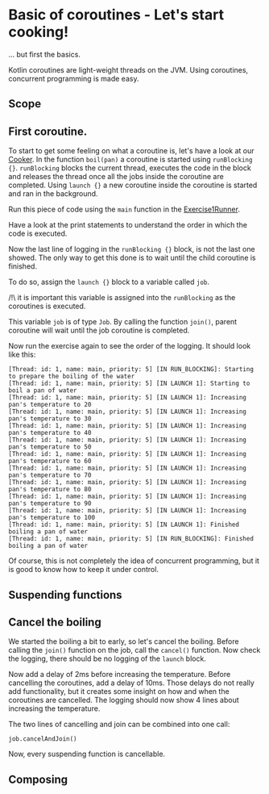 # Basic of coroutines - Let's start cooking!
... but first the basics.

Kotlin coroutines are light-weight threads on the JVM. Using coroutines, concurrent programming is made easy.

<todo add some extra documentation on coroutines and differences with Java>

## Scope

## First coroutine.

To start to get some feeling on what a coroutine is, let's have a look at our [Cooker](./../src/main/kotlin/nl/openvalue/paulienvanalst/kotlin/coroutines/workshop/kitchen/Cooker.kt).
In the function `boil(pan)` a coroutine is started using `runBlocking {}`. `runBlocking` blocks the current thread, executes the code in the block and releases the thread once all the jobs inside the coroutine are completed.
Using `launch {}` a new coroutine inside the coroutine is started and ran in the background.

Run this piece of code using the `main` function in the [Exercise1Runner](./../src/main/kotlin/nl/openvalue/paulienvanalst/kotlin/coroutines/workshop/runners/Exercise1Runner.kt).

Have a look at the print statements to understand the order in which the code is executed.

Now the last line of logging in the `runBlocking {}` block, is not the last one showed. The only way to get this done is to wait until the child coroutine is finished. 

To do so, assign the `launch {}` block to a variable called `job`. 

/!\ it is important this variable is assigned into the `runBlocking` as the coroutines is executed.

This variable `job` is of type `Job`.
By calling the function `join()`, parent coroutine will wait until the job coroutine is completed. 

Now run the exercise again to see the order of the logging. It should look like this:

```text
[Thread: id: 1, name: main, priority: 5] [IN RUN_BLOCKING]: Starting to prepare the boiling of the water
[Thread: id: 1, name: main, priority: 5] [IN LAUNCH 1]: Starting to boil a pan of water
[Thread: id: 1, name: main, priority: 5] [IN LAUNCH 1]: Increasing pan's temperature to 20
[Thread: id: 1, name: main, priority: 5] [IN LAUNCH 1]: Increasing pan's temperature to 30
[Thread: id: 1, name: main, priority: 5] [IN LAUNCH 1]: Increasing pan's temperature to 40
[Thread: id: 1, name: main, priority: 5] [IN LAUNCH 1]: Increasing pan's temperature to 50
[Thread: id: 1, name: main, priority: 5] [IN LAUNCH 1]: Increasing pan's temperature to 60
[Thread: id: 1, name: main, priority: 5] [IN LAUNCH 1]: Increasing pan's temperature to 70
[Thread: id: 1, name: main, priority: 5] [IN LAUNCH 1]: Increasing pan's temperature to 80
[Thread: id: 1, name: main, priority: 5] [IN LAUNCH 1]: Increasing pan's temperature to 90
[Thread: id: 1, name: main, priority: 5] [IN LAUNCH 1]: Increasing pan's temperature to 100
[Thread: id: 1, name: main, priority: 5] [IN LAUNCH 1]: Finished boiling a pan of water
[Thread: id: 1, name: main, priority: 5] [IN RUN_BLOCKING]: Finished boiling a pan of water
```

Of course, this is not completely the idea of concurrent programming, but it is good to know how to keep it under control.

## Suspending functions



## Cancel the boiling

We started the boiling a bit to early, so let's cancel the boiling.
Before calling the `join()` function on the job, call the `cancel()` function. Now check the logging, there should be no logging of the `launch` block.

Now add a delay of 2ms before increasing the temperature. Before cancelling the coroutines, add a delay of 10ms. 
Those delays do not really add functionality, but it creates some insight on how and when the coroutines are cancelled.
The logging should now show 4 lines about increasing the temperature.

The two lines of cancelling and join can be combined into one call:

`job.cancelAndJoin()`

Now, every suspending function is cancellable.

## Composing


